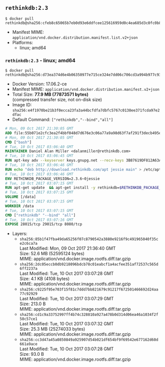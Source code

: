 ## `rethinkdb:2.3`

```console
$ docker pull rethinkdb@sha256:cfeb8c65065b7eb0d93e6ddfcee125616959d0c4ea685d3c0fc0b85cca9aa24f
```

-	Manifest MIME: `application/vnd.docker.distribution.manifest.list.v2+json`
-	Platforms:
	-	linux; amd64

### `rethinkdb:2.3` - linux; amd64

```console
$ docker pull rethinkdb@sha256:d73ea374d6e4b06350977e715ce324e7dd06c706cd3a994b977c939a3eada4d6
```

-	Docker Version: 17.06.2-ce
-	Manifest MIME: `application/vnd.docker.distribution.manifest.v2+json`
-	Total Size: **77.9 MB (77873571 bytes)**  
	(compressed transfer size, not on-disk size)
-	Image ID: `sha256:e4f1970be21b3f0ecca23fa3a44bcfdfa7dbfc5767c0138ee371fcda97e2dfac`
-	Default Command: `["rethinkdb","--bind","all"]`

```dockerfile
# Mon, 09 Oct 2017 21:30:05 GMT
ADD file:55b071e2cfc3ea2f4bbf048d7d676e3c06a77a9a98d63f7af291f3decb495ec8 in / 
# Mon, 09 Oct 2017 21:30:05 GMT
CMD ["bash"]
# Tue, 10 Oct 2017 03:06:40 GMT
MAINTAINER Daniel Alan Miller <dalanmiller@rethinkdb.com>
# Tue, 10 Oct 2017 03:06:45 GMT
RUN apt-key adv --keyserver keys.gnupg.net --recv-keys 3B87619DF812A63A8C1005C30742918E5C8DA04A
# Tue, 10 Oct 2017 03:06:46 GMT
RUN echo "deb http://download.rethinkdb.com/apt jessie main" > /etc/apt/sources.list.d/rethinkdb.list
# Tue, 10 Oct 2017 03:06:46 GMT
ENV RETHINKDB_PACKAGE_VERSION=2.3.6~0jessie
# Tue, 10 Oct 2017 03:07:15 GMT
RUN apt-get update 	&& apt-get install -y rethinkdb=$RETHINKDB_PACKAGE_VERSION 	&& rm -rf /var/lib/apt/lists/*
# Tue, 10 Oct 2017 03:07:15 GMT
VOLUME [/data]
# Tue, 10 Oct 2017 03:07:15 GMT
WORKDIR /data
# Tue, 10 Oct 2017 03:07:15 GMT
CMD ["rethinkdb" "--bind" "all"]
# Tue, 10 Oct 2017 03:07:16 GMT
EXPOSE 28015/tcp 29015/tcp 8080/tcp
```

-	Layers:
	-	`sha256:85b1f47fba49da65256f07c8790542a3880e9216f9c491965040f35ce2c6ca7a`  
		Last Modified: Mon, 09 Oct 2017 21:36:40 GMT  
		Size: 52.6 MB (52595124 bytes)  
		MIME: application/vnd.docker.image.rootfs.diff.tar.gzip
	-	`sha256:2dc05eccb0db9218096bdcb78c01eabcf1a4acfee351af72537c565d6ff2237a`  
		Last Modified: Tue, 10 Oct 2017 03:07:28 GMT  
		Size: 4.1 KB (4108 bytes)  
		MIME: application/vnd.docker.image.rootfs.diff.tar.gzip
	-	`sha256:c9225f95e703f15f81c7ddd7bb821679c91217f672501466692d24aa77c92929`  
		Last Modified: Tue, 10 Oct 2017 03:07:29 GMT  
		Size: 213.0 B  
		MIME: application/vnd.docker.image.rootfs.diff.tar.gzip
	-	`sha256:cd1c9a33752997ff4b74c328810a927a478b0d314d06ea46a1034f2f58c57ce1`  
		Last Modified: Tue, 10 Oct 2017 03:07:32 GMT  
		Size: 25.3 MB (25274033 bytes)  
		MIME: application/vnd.docker.image.rootfs.diff.tar.gzip
	-	`sha256:cc3d47a45a0850849a925907d54b021df654bf9f69542e677162d60d661a9ace`  
		Last Modified: Tue, 10 Oct 2017 03:07:28 GMT  
		Size: 93.0 B  
		MIME: application/vnd.docker.image.rootfs.diff.tar.gzip
